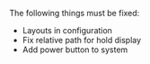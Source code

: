 The following things must be fixed:
- Layouts in configuration
- Fix relative path for hold display
- Add power button to system
